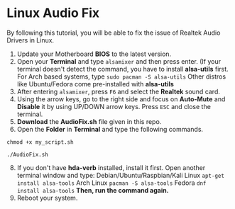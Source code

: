 # Linux Audio Fix
By following this tutorial, you will be able to fix the issue of Realtek Audio Drivers in Linux.
1. Update your Motherboard **BIOS** to the latest version.
2. Open your **Terminal** and type `alsamixer` and then press enter. (If your terminal doesn't detect the command, you have to install **alsa-utils** first.
For Arch based systems, type `sudo pacman -S alsa-utils`
Other distros like Ubuntu/Fedora come pre-installed with **alsa-utils**
3. After entering `alsamixer`, press `F6` and select the **Realtek** sound card.
4. Using the arrow keys, go to the right side and focus on **Auto-Mute** and **Disable** it by using UP/DOWN arrow keys. Press `ESC` and close the terminal.
5. **Download** the **AudioFix.sh** file given in this repo.
6. Open the **Folder** in **Terminal** and type the following commands.
```
chmod +x my_script.sh
```
```  
./AudioFix.sh
```
8. If you don't have **hda-verb** installed, install it first. Open another terminal window and type:
Debian/Ubuntu/Raspbian/Kali Linux `apt-get install alsa-tools`
Arch Linux `pacman -S alsa-tools`
Fedora `dnf install alsa-tools`
**Then, run the command again.**
9. Reboot your system.

